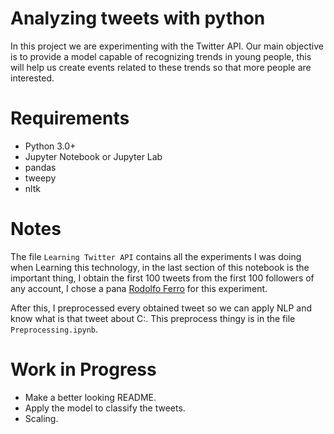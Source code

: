 # Analyzing tweets with python
In this project we are experimenting with the Twitter API. Our main objective is to provide a model capable of recognizing trends in young people, this will help us create events related to these trends so that more people are interested.

# Requirements
- Python 3.0+
- Jupyter Notebook or Jupyter Lab
- pandas
- tweepy
- nltk

# Notes
The file `Learning Twitter API` contains all the experiments I was doing when Learning this technology, in the last section of this notebook is the important thing, I obtain the first 100 tweets from the first 100 followers of any account, I chose a pana [Rodolfo Ferro](https://github.com/RodolfoFerro) for this experiment. 

After this, I preprocessed every obtained tweet so we can apply NLP and know what is that tweet about C:. This preprocess thingy is in the file `Preprocessing.ipynb`.

# Work in Progress
- Make a better looking README.
- Apply the model to classify the tweets.
- Scaling.